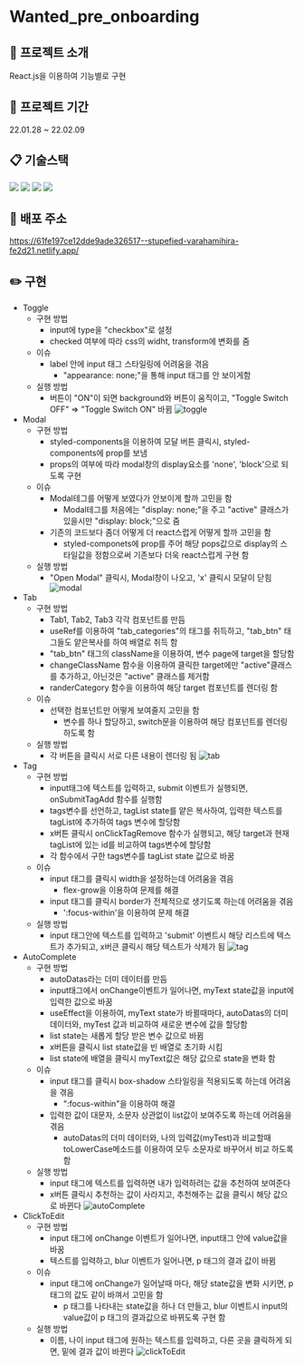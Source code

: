 # Wanted_pre_onboarding

## :raised_hands: 프로젝트 소개
React.js을 이용하여 기능별로 구현

## :date: 프로젝트 기간
22.01.28 ~ 22.02.09

## :clipboard: 기술스택
<img src="https://img.shields.io/badge/html-E34F26?style=for-the-badge&logo=html5&logoColor=white">  <img src="https://img.shields.io/badge/css-1572B6?style=for-the-badge&logo=css3&logoColor=white">  <img src="https://img.shields.io/badge/react-61DAFB?style=for-the-badge&logo=react&logoColor=black">  <img src="https://img.shields.io/badge/styledcomponents-DB7093?style=for-the-badge&logo=styled-components&logoColor=white">

## :paperclip: 배포 주소
https://61fe197ce12dde9ade326517--stupefied-varahamihira-fe2d21.netlify.app/

## :pencil2: 구현
  * Toggle
    * 구현 방법
      * input에 type을 "checkbox"로 설정
      * checked 여부에 따라 css의 widht, transform에 변화를 줌
    * 이슈
      * label 안에 input 태그 스타일링에 어려움을 겪음
        * "appearance: none;"을 통해 input 태그를 안 보이게함
    * 실행 방법
      * 버튼이 "ON"이 되면 background와 버튼이 움직이고, "Toggle Switch OFF" => "Toggle Switch ON" 바뀜
      ![toggle](https://user-images.githubusercontent.com/87363129/152668443-f29ceb9f-ff1d-4e60-801e-a98c28dd7935.gif)
  * Modal
    * 구현 방법
      * styled-components을 이용하여 모달 버튼 클릭시, styled-components에 prop를 보냄
      * props의 여부에 따라 modal창의 display요소를 'none', 'block'으로 되도록 구현
    * 이슈
      * Modal테그를 어떻게 보였다가 안보이게 할까 고민을 함
        * Modal테그를 처음에는 "display: none;"을 주고 "active" 클래스가 있을시만 "display: block;"으로 줌
      * 기존의 코드보다 좀더 어떻게 더 react스럽게 어떻게 할까 고민을 함
        * styled-componets에 prop를 주어 해당 pops값으로 display의 스타일값을 정함으로써 기존보다 더욱 react스럽게 구현 함
    * 실행 방법
      * "Open Modal" 클릭시, Modal창이 나오고, 'x' 클릭시 모달이 닫힘
      ![modal](https://user-images.githubusercontent.com/87363129/152668448-342c99de-5311-4c7d-9a8e-3951742acd5b.gif)
  * Tab
    * 구현 방법
      * Tab1, Tab2, Tab3 각각 컴포넌트를 만듬
      * useRef를 이용하여 "tab_categories"의 태그를 취득하고, "tab_btn" 태그들도 얕은복사를 하여 배열로 취득 함
      * "tab_btn" 태그의 className을 이용하여, 변수 page에 target을 할당함
      * changeClassName 함수을 이용하여 클릭한 target에만 "active"클래스를 추가하고, 아닌것은 "active" 클래스를 제거함
      * randerCategory 함수을 이용하여 해당 target 컴포넌트를 렌더링 함 
    * 이슈
      * 선택한 컴포넌트만 어떻게 보여줄지 고민을 함
        * 변수를 하나 할당하고, switch문을 이용하여 해당 컴포넌트를 렌더링 하도록 함
    * 실행 방법
      * 각 버튼을 클릭시 서로 다른 내용이 렌더링 됨
      ![tab](https://user-images.githubusercontent.com/87363129/152668468-338bba9a-d739-49cc-8d7a-0c1b1e8f8271.gif)
 * Tag
     * 구현 방법
       * input태그에 텍스트를 입력하고, submit 이벤트가 실행되면, onSubmitTagAdd 함수를 실행함
       * tags변수를 선언하고, tagList state를 얕은 복사하여, 입력한 텍스트를 tagList에 추가하여 tags 변수에 할당함
       * x버튼 클릭시 onClickTagRemove 함수가 실행되고, 해당 target과 현재 tagList에 있는 id를 비교하여 tags변수에 할당함
       * 각 함수에서 구한 tags변수를 tagList state 값으로 바꿈
     * 이슈
       * input 태그를 클릭시 width을 설정하는데 어려움을 겪음
         * flex-grow을 이용하여 문제를 해결
       * input 태그를 클릭시 border가 전체적으로 생기도록 하는데 어려움을 겪음
         * ':focus-within'을 이용하여 문제 해결
     * 실행 방법
       * input 태그안에 텍스트를 입력하고 'submit' 이벤트시 해당 리스트에 텍스트가 추가되고, x버큰 클릭시 해당 텍스트가 삭제가 됨
       ![tag](https://user-images.githubusercontent.com/87363129/152668478-4d5eff11-f8f2-4423-a46b-78fdbdb0fccb.gif)
 * AutoComplete
     * 구현 방법
       * autoDatas라는 더미 데이터를 만듬
       * input태그에서 onChange이벤트가 일어나면, myText state값을 input에 입력한 값으로 바꿈
       * useEffect을 이용하여, myText state가 바뀔때마다, autoDatas의 더미 데이터와, myTest 값과 비교하여 새로운 변수에 값을 할당함
       * list state는 새롭게 할당 받은 변수 값으로 바뀜
       * x버튼을 클릭시 list state값을 빈 배열로 초기화 시킴
       * list state에 배열을 클릭시 myText값은 해당 값으로 state을 변화 함
     * 이슈
       * input 태그를 클릭시 box-shadow 스타일링을 적용되도록 하는데 어려움을 겪음
         * ":focus-within"을 이용하여 해결
       * 입력한 값이 대문자, 소문자 상관없이 list값이 보여주도록 하는데 어려움을 겪음
         * autoDatas의 더미 데이터와, 나의 입력값(myTest)과 비교할때 toLowerCase메소드를 이용하여 모두 소문자로 바꾸어서 비교 하도록 함
     * 실행 방법
       * input 태그에 텍스트를 입력하면 내가 입력하려는 값을 추천하여 보여준다
       * x버튼 클릭시 추천하는 값이 사라지고, 추천해주는 값을 클릭시 해당 값으로 바뀐다
       ![autoComplete](https://user-images.githubusercontent.com/87363129/152668484-f66a399f-cedf-41ed-9004-27baa35e4ca8.gif)
 * ClickToEdit
     * 구현 방법
       * input 태그에 onChange 이벤트가 일어나면, input태그 안에 value값을 바꿈
       * 텍스트를 입력하고, blur 이벤트가 일어나면, p 태그의 결과 값이 바뀜
     * 이슈
       * input 태그에 onChange가 일어날때 마다, 해당 state값을 변화 시키면, p 태그의 값도 같이 바껴서 고민을 함
         * p 태그를 나타내는 state값을 하나 더 만들고, blur 이벤트시 input의 value값이 p 태그의 결과값으로 바뀌도록 구현 함
     * 실행 방법
       * 이름, 나이 input 태그에 원하는 텍스트를 입력하고, 다른 곳을 클릭하게 되면, 밑에 결과 값이 바뀐다
       ![clickToEdit](https://user-images.githubusercontent.com/87363129/152668488-49d0fe12-edd3-4288-8539-dc0d2029d94f.gif)



    
